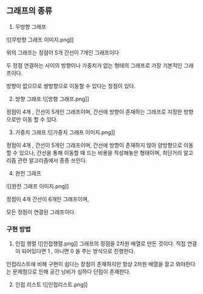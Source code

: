 ## 그래프의 종류
1. 무방향 그래프

![[무방향 그래프 이미지.png]]

위의 그래프는 정점이 5개 간선이 7개인 그래프이다 

두 정점 연결하는 사이의 방향이나 가중치가 없는 형태의 그래프로 가장 기본적인 그래프이다.  

방향이 없으므로 쌍방향으로 이동할 수 있다는 장점이 있다.  



2. 방향 그래프 
![[방향 그래프.png]]

정점이 4개 , 간선이 5개인 그래프이며, 
간선에 방향이 존재하는 그래프로 지정한 방향으로만 이동 할 수 있다.  

3. 가중치 그래프 
![[가중치 그래프 이미지.png]]

정점이 4개 , 간선이 5개인 그래프이며,
간선에 방향이 존재하지 않아 양방향으로 이동 할 수 있으나,  간선을 통해 이동할 때 드는 비용을 작성해놓은 형태이며, 최단거리 알고리즘 관련 알고리즘에서 종종 쓰인다.  

4. 완전 그래프

![[완전 그래프 이미지.png]]

정점이 4개 간선이 6개인 그래프이며, 

모든 정점이 연결된 그래프이다.


### 구현 방법

1. 인접 행렬
![[인접행렬.png]]
그래프의 정점을 2차원 배열로 만든 것이다. 
직접 연결이 되어있다면 1 , 아니면 0 을 주는 방식으로 진행한다. 

인접리스트에 비해 구현이 쉽다는 장점이 존재하지만 항상 2차원 배열을 끌고 와야한다는 문제점으로 인해 공간 낭비가 심하다 단점이 존재한다.

2. 인접 리스트
![[인접리스트.png]]


